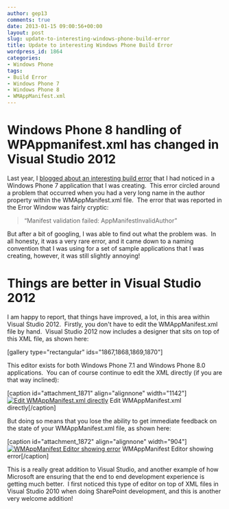 ```yaml
---
author: gep13
comments: true
date: 2013-01-15 09:00:56+00:00
layout: post
slug: update-to-interesting-windows-phone-build-error
title: Update to interesting Windows Phone Build Error
wordpress_id: 1864
categories:
- Windows Phone
tags:
- Build Error
- Windows Phone 7
- Windows Phone 8
- WMAppManifest.xml
---
```


# Windows Phone 8 handling of WPAppmanifest.xml has changed in Visual Studio 2012


Last year, I [blogged about an interesting build error](http://gep13.me/VoDIGy) that I had noticed in a Windows Phone 7 application that I was creating.  This error circled around a problem that occurred when you had a very long name in the author property within the WMAppManifest.xml file.  The error that was reported in the Error Window was fairly cryptic:


<blockquote>“Manifest validation failed: AppManifestInvalidAuthor”</blockquote>


But after a bit of googling, I was able to find out what the problem was.  In all honesty, it was a very rare error, and it came down to a naming convention that I was using for a set of sample applications that I was creating, however, it was still slightly annoying!


# Things are better in Visual Studio 2012


I am happy to report, that things have improved, a lot, in this area within Visual Studio 2012.  Firstly, you don't have to edit the WMAppManifest.xml file by hand.  Visual Studio 2012 now includes a designer that sits on top of this XML file, as shown here:

[gallery type="rectangular" ids="1867,1868,1869,1870"]

This editor exists for both Windows Phone 7.1 and Windows Phone 8.0 applications.  You can of course continue to edit the XML directly (if you are that way inclined):

[caption id="attachment_1871" align="alignnone" width="1142"][![Edit WMAppManifest.xml directly](http://www.gep13.co.uk/blog/wp-content/uploads/2013/01/edit_WMAppManifest_File_Directly.png)](http://www.gep13.co.uk/blog/wp-content/uploads/2013/01/edit_WMAppManifest_File_Directly.png) Edit WMAppManifest.xml directly[/caption]

But doing so means that you lose the ability to get immediate feedback on the state of your WMAppManifest.xml file, as shown here:

[caption id="attachment_1872" align="alignnone" width="904"][![WMAppManifest Editor showing error](http://www.gep13.co.uk/blog/wp-content/uploads/2013/01/WMAppManifest_Editor_Error.png)](http://www.gep13.co.uk/blog/wp-content/uploads/2013/01/WMAppManifest_Editor_Error.png) WMAppManifest Editor showing error[/caption]

This is a really great addition to Visual Studio, and another example of how Microsoft are ensuring that the end to end development experience is getting much better.  I first noticed this type of editor on top of XML files in Visual Studio 2010 when doing SharePoint development, and this is another very welcome addition!
